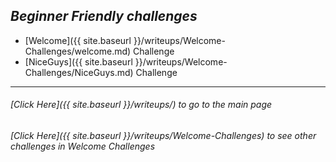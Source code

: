 ## _Beginner Friendly challenges_

- [Welcome]({{ site.baseurl }}/writeups/Welcome-Challenges/welcome.md) Challenge
- [NiceGuys]({{ site.baseurl }}/writeups/Welcome-Challenges/NiceGuys.md) Challenge

---

###### [Click Here]({{ site.baseurl }}/writeups/) to go to the main page

###### [Click Here]({{ site.baseurl }}/writeups/Welcome-Challenges) to see other challenges in _Welcome Challenges_
